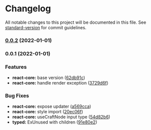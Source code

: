 # Changelog

All notable changes to this project will be documented in this file. See [standard-version](https://github.com/conventional-changelog/standard-version) for commit guidelines.

### [0.0.2](https://github.com/d2-projects/d2-craft/compare/v0.0.1...v0.0.2) (2022-01-01)

### 0.0.1 (2022-01-01)


### Features

* **react-core:** base version ([62db91c](https://github.com/d2-projects/d2-craft/commit/62db91c0d5401aa8cf3a14bc5d7dd1a6e5ca6004))
* **react-core:** handle render exception ([3729d6f](https://github.com/d2-projects/d2-craft/commit/3729d6fd12043d87cd1db8e05193c23dcfec1a74))


### Bug Fixes

* **react-core:** expose updater ([a569cca](https://github.com/d2-projects/d2-craft/commit/a569cca98ef88cebe0ca2dcea2fab8f33b80fe8b))
* **react-core:** style import ([20ec06f](https://github.com/d2-projects/d2-craft/commit/20ec06ff7d87f55b7204756fe5efc6cf0df89a10))
* **react-core:** useCraftNode input type ([54d82b6](https://github.com/d2-projects/d2-craft/commit/54d82b6c02c58f21e18a8a18cef3ee7c55347de3))
* **typed:** ExUnused with children ([91e80e2](https://github.com/d2-projects/d2-craft/commit/91e80e2c15455cf6cc0cf9c5824595ba0fb22f7d))
